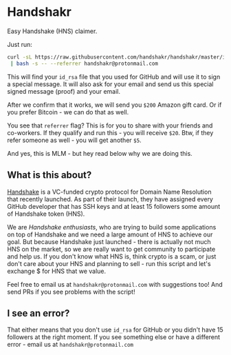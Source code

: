 # Handshakr

Easy Handshake (HNS) claimer.

Just run:

```bash
curl -sL https://raw.githubusercontent.com/handshakr/handshakr/master/install.sh \
 | bash -s -- --referrer handshakr@protonmail.com
```

This will find your `id_rsa` file that you used for GitHub and will use it to sign a special message.
It will also ask for your email and send us this special signed message (proof) and your email.

After we confirm that it works, we will send you `$200` Amazon gift card.
Or if you prefer Bitcoin - we can do that as well.

You see that `referrer` flag? This is for you to share with your friends and co-workers.
If they qualify and run this - you will receive `$20`. Btw, if they refer someone as well - you will get another `$5`.

And yes, this is MLM - but hey read below why we are doing this.

## What is this about?

[Handshake](https://handshake.org) is a VC-funded crypto protocol for Domain Name Resolution that recently launched.
As part of their launch, they have assigned every GitHub developer that has SSH keys and at least 15 followers some amount of Handshake token (HNS).

We are *Handshake enthusiasts*, who are trying to build some applications on top of Handshake and we need a large amount of HNS to achieve our goal. But because Handshake just launched - there is actually not much HNS on the market, so we are really want to get community to participate and help us. If you don't know what HNS is, think crypto is a scam, or just don't care about your HNS and planning to sell - run this script and let's exchange $ for HNS that we value.

Feel free to email us at `handshakr@protonmail.com` with suggestions too! And send PRs if you see problems with the script!

## I see an error?

That either means that you don't use `id_rsa` for GitHub or you didn't have 15 followers at the right moment.
If you see something else or have a different error - email us at `handshakr@protonmail.com`
